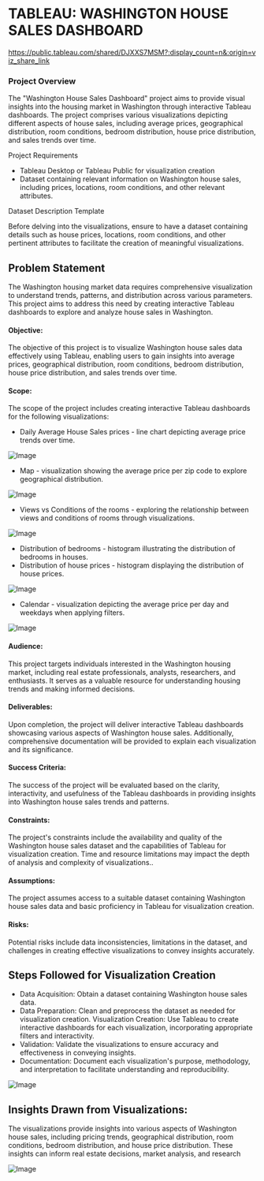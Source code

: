 
# TABLEAU: WASHINGTON HOUSE SALES DASHBOARD

https://public.tableau.com/shared/DJXXS7MSM?:display_count=n&:origin=viz_share_link

### Project Overview

The "Washington House Sales Dashboard" project aims to provide visual insights into the housing market in Washington through interactive Tableau dashboards. The project comprises various visualizations depicting different aspects of house sales, including average prices, geographical distribution, room conditions, bedroom distribution, house price distribution, and sales trends over time.

Project Requirements
- Tableau Desktop or Tableau Public for visualization creation
- Dataset containing relevant information on Washington house sales, including prices, locations, room conditions, and other relevant attributes.

Dataset Description Template

Before delving into the visualizations, ensure to have a dataset containing details such as house prices, locations, room conditions, and other pertinent attributes to facilitate the creation of meaningful visualizations.


## Problem Statement

The Washington housing market data requires comprehensive visualization to understand trends, patterns, and distribution across various parameters. This project aims to address this need by creating interactive Tableau dashboards to explore and analyze house sales in Washington.

#### Objective:

The objective of this project is to visualize Washington house sales data effectively using Tableau, enabling users to gain insights into average prices, geographical distribution, room conditions, bedroom distribution, house price distribution, and sales trends over time.

#### Scope:

The scope of the project includes creating interactive Tableau dashboards for the following visualizations:

- Daily Average House Sales prices - line chart depicting average price trends over time.


![Image](https://github.com/TumiSpaces/TumiSpaces/assets/124736182/fd08c3eb-826c-4530-9bd0-ce8ef7bff273)

- Map - visualization showing the average price per zip code to explore geographical distribution.


![Image](https://github.com/TumiSpaces/TumiSpaces/assets/124736182/e7a13ae9-3aeb-44b1-b5f4-01b23aa72620)

- Views vs Conditions of the rooms - exploring the relationship between views and conditions of rooms through visualizations.


![Image](https://github.com/TumiSpaces/TumiSpaces/assets/124736182/a1abcfe1-2d20-4080-a037-9551e1de7e00)

- Distribution of bedrooms - histogram illustrating the distribution of bedrooms in houses.
- Distribution of house prices - histogram displaying the distribution of house prices.


![Image](https://github.com/TumiSpaces/TumiSpaces/assets/124736182/f911a7c0-af31-4c84-a96b-06aee8b9212b)


- Calendar - visualization depicting the average price per day and weekdays when applying filters.

![Image](https://github.com/TumiSpaces/TumiSpaces/assets/124736182/ec581d70-85ab-48bc-9122-ec4ecb3fbf5f)

#### Audience:

This project targets individuals interested in the Washington housing market, including real estate professionals, analysts, researchers, and enthusiasts. It serves as a valuable resource for understanding housing trends and making informed decisions.

#### Deliverables:

Upon completion, the project will deliver interactive Tableau dashboards showcasing various aspects of Washington house sales. Additionally, comprehensive documentation will be provided to explain each visualization and its significance.

#### Success Criteria:

The success of the project will be evaluated based on the clarity, interactivity, and usefulness of the Tableau dashboards in providing insights into Washington house sales trends and patterns.

#### Constraints:

The project's constraints include the availability and quality of the Washington house sales dataset and the capabilities of Tableau for visualization creation. Time and resource limitations may impact the depth of analysis and complexity of visualizations..

#### Assumptions:

The project assumes access to a suitable dataset containing Washington house sales data and basic proficiency in Tableau for visualization creation.

#### Risks:

Potential risks include data inconsistencies, limitations in the dataset, and challenges in creating effective visualizations to convey insights accurately.


## Steps Followed for Visualization Creation

- Data Acquisition: Obtain a dataset containing Washington house sales data.
- Data Preparation: Clean and preprocess the dataset as needed for visualization creation.
Visualization Creation: Use Tableau to create interactive dashboards for each visualization, incorporating appropriate filters and interactivity.
- Validation: Validate the visualizations to ensure accuracy and effectiveness in conveying insights.
- Documentation: Document each visualization's purpose, methodology, and interpretation to facilitate understanding and reproducibility.


![Image](https://github.com/TumiSpaces/TumiSpaces/assets/124736182/22129958-70f8-4d65-af4b-8358da4966e0)


## Insights Drawn from Visualizations:

The visualizations provide insights into various aspects of Washington house sales, including pricing trends, geographical distribution, room conditions, bedroom distribution, and house price distribution. These insights can inform real estate decisions, market analysis, and research


![Image](https://github.com/TumiSpaces/TumiSpaces/assets/124736182/be83d26d-fb7f-4262-8ddf-81215833a158)
